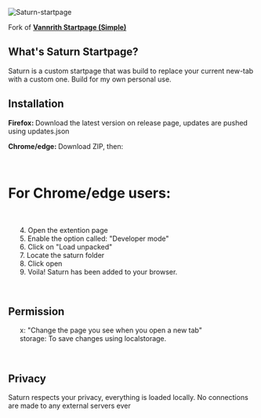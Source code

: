 ![Saturn-startpage](https://socialify.git.ci/mraif13/Saturn-startpage/image?font=Inter&logo=https%3A%2F%2Fcamo.githubusercontent.com%2F0000f4ea7c288ae2e25a95cdc62ac1df7eda2222%2F68747470733a2f2f696d6775722e636f6d2f4736497443456b2e706e67&owner=1&pattern=Circuit%20Board&theme=Dark)

Fork of <b><a href="https://gitlab.com/madsouris/startpage/-/tree/simple" target="_blank">Vannrith Startpage (Simple)</a></b>

## What's Saturn Startpage?
Saturn is a custom startpage that was build to replace your current new-tab with a custom one. Build for my own personal use.


## Installation 
<b>Firefox: </b> Download the latest version on release page, updates are pushed using updates.json
  
<b>Chrome/edge: </b> Download ZIP, then:

<br>

# For Chrome/edge users:
<br>
<ul>
4. Open the extention page<br>
5. Enable the option called: "Developer mode"<br>
6. Click on "Load unpacked"<br>
7. Locate the saturn folder <br>
8. Click open<br>
9. Voila! Saturn has been added to your browser.<br>
  </ul>
<br>

## Permission

<ul>
  x: "Change the page you see when you open a new tab" 
  <br>
  storage: To save changes using localstorage.
  </ul>
<br>

## Privacy
Saturn respects your privacy, everything is loaded locally. No connections are made to any external servers ever 
